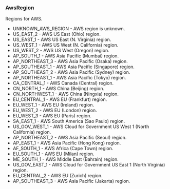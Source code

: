 ### AwsRegion
Regions for AWS.

- UNKNOWN_AWS_REGION - AWS region is unknown.
- US_EAST_2 - AWS US East (Ohio) region.
- US_EAST_1 - AWS US East (N. Virginia) region.
- US_WEST_1 - AWS US West (N. California) region.
- US_WEST_2 - AWS US West (Oregon) region.
- AP_SOUTH_1 - AWS Asia Pacific (Mumbai) region.
- AP_NORTHEAST_3 - AWS Asia Pacific (Osaka) region.
- AP_SOUTHEAST_1 - AWS Asia Pacific (Singapore) region.
- AP_SOUTHEAST_2 - AWS Asia Pacific (Sydney) region.
- AP_NORTHEAST_1 - AWS Asia Pacific (Tokyo) region.
- CA_CENTRAL_1 - AWS Canada (Central) region.
- CN_NORTH_1 - AWS China (Beijing) region.
- CN_NORTHWEST_1 - AWS China (Ningxia) region.
- EU_CENTRAL_1 - AWS EU (Frankfurt) region.
- EU_WEST_1 - AWS EU (Ireland) region.
- EU_WEST_2 - AWS EU (London) region.
- EU_WEST_3 - AWS EU (Paris) region.
- SA_EAST_1 - AWS South America (Sao Paulo) region.
- US_GOV_WEST_1 - AWS Cloud for Government US West 1 (North California) region.
- AP_NORTHEAST_2 - AWS Asia Pacific (Seoul) region.
- AP_EAST_1 - AWS Asia Pacific (Hong Kong) region.
- AF_SOUTH_1 - AWS Africa (Cape Town) region.
- EU_SOUTH_1 - AWS EU (Milan) region.
- ME_SOUTH_1 - AWS Middle East (Bahrain) region.
- US_GOV_EAST_1 - AWS Cloud for Government US East 1 (North Virginia) region.
- EU_CENTRAL_2 - AWS EU (Zurich) region.
- AP_SOUTHEAST_3 - AWS Asia Pacific (Jakarta) region.
